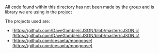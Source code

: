 All code found within this directory has not been made by the group and is library we are using in the project

The projects used are:
- [https://github.com/DaveGamble/cJSON/blob/master/cJSON.c](https://github.com/DaveGamble/cJSON/blob/master/cJSON.c)
- [https://github.com/cesanta/mongoose](https://github.com/cesanta/mongoose)
